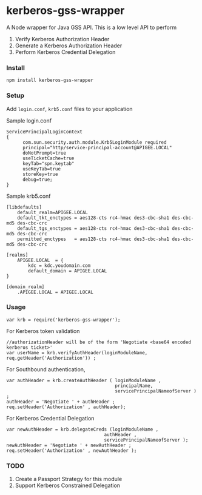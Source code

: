 kerberos-gss-wrapper
====================

A Node wrapper for Java GSS API. This is a low level API to perform 

1. Verify Kerberos Authorization Header
2. Generate a Kerberos Authorization Header
3. Perform Kerberos Credential Delegation


### Install

```
npm install kerberos-gss-wrapper
```

### Setup

Add ```login.conf```, ```krb5.conf``` files to your application

Sample login.conf

```
ServicePrincipalLoginContext
{
      com.sun.security.auth.module.Krb5LoginModule required 
      principal="http/service-principal-account@APIGEE.LOCAL" 
      doNotPrompt=true
      useTicketCache=true   
      keyTab="spn.keytab"
      useKeyTab=true
      storeKey=true
      debug=true;      
}
```

Sample krb5.conf

```
[libdefaults]
	default_realm=APIGEE.LOCAL
	default_tkt_enctypes = aes128-cts rc4-hmac des3-cbc-sha1 des-cbc-md5 des-cbc-crc
	default_tgs_enctypes = aes128-cts rc4-hmac des3-cbc-sha1 des-cbc-md5 des-cbc-crc
	permitted_enctypes   = aes128-cts rc4-hmac des3-cbc-sha1 des-cbc-md5 des-cbc-crc

[realms]
	APIGEE.LOCAL  = {
		kdc = kdc.youdomain.com 
		default_domain = APIGEE.LOCAL
}

[domain_realm]
	.APIGEE.LOCAL = APIGEE.LOCAL 
```

### Usage


```
var krb = require('kerberos-gss-wrapper');
```

For Kerberos token validation
```
//authorizationHeader will be of the form 'Negotiate <base64 encoded kerberos ticket>'
var userName = krb.verifyAuthHeader(loginModuleName, req.getHeader('Authorization')) ;

```

For Southbound authentication,
```
var authHeader = krb.createAuthHeader ( loginModuleName , 
										principalName, 
										servicePrincipalNameofServer ) ;
authHeader = 'Negotiate ' + authHeader ;
req.setHeader('Authorization' , authHeader);
```

For Kerberos Credential Delegation
```
var newAuthHeader = krb.delegateCreds (loginModuleName , 
									authHeader , 
									servicePrincipalNameofServer );
newAuthHeader = 'Negotiate ' + newAuthHeader ;
req.setHeader('Authorization' , newAuthHeader );									

```

### TODO

1. Create a Passport Strategy for this module
2. Support Kerberos Constrained Delegation
